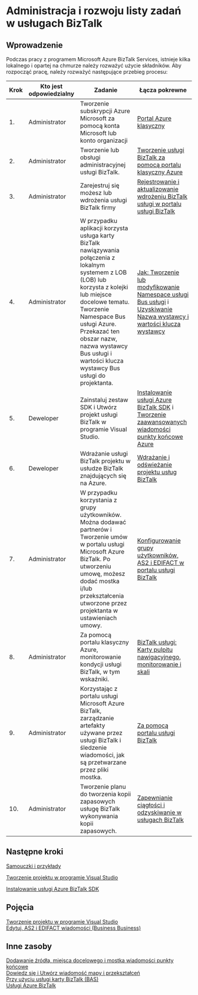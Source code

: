 <properties
    pageTitle="Lista w usługach BizTalk zadań zarządzania i rozwoju | Microsoft Azure"
    description="Planowanie i zadania pomocy do wdrażania usługi Azure BizTalk."
    services="biztalk-services"
    documentationCenter=""
    authors="msftman"
    manager="erikre"
    editor=""/>

<tags
    ms.service="biztalk-services"
    ms.workload="integration"
    ms.tgt_pltfrm="na"
    ms.devlang="na"
    ms.topic="article"
    ms.date="08/15/2016"
    ms.author="deonhe"/>

# <a name="administration-and-development-task-list-in-biztalk-services"></a>Administracja i rozwoju listy zadań w usługach BizTalk  

## <a name="getting-started"></a>Wprowadzenie
Podczas pracy z programem Microsoft Azure BizTalk Services, istnieje kilka lokalnego i opartej na chmurze należy rozważyć użycie składników. Aby rozpocząć pracę, należy rozważyć następujące przebieg procesu:  

|Krok|Kto jest odpowiedzialny|Zadanie|Łącza pokrewne|
|----|----|----|----|
|1.|Administrator|Tworzenie subskrypcji Azure Microsoft za pomocą konta Microsoft lub konto organizacji|[Portal Azure klasyczny](http://go.microsoft.com/fwlink/p/?LinkID=213885)|
|2.|Administrator|Tworzenie lub obsługi administracyjnej usługi BizTalk.|[Tworzenie usługi BizTalk za pomocą portalu klasyczny Azure](http://go.microsoft.com/fwlink/p/?LinkID=302280)|
|3.|Administrator|Zarejestruj się możesz lub wdrożenia usługi BizTalk firmy|[Rejestrowanie i aktualizowanie wdrożeniu BizTalk usługi w portalu usługi BizTalk](https://msdn.microsoft.com/library/azure/hh689837.aspx)|
|4.|Administrator|W przypadku aplikacji korzysta usługa karty BizTalk nawiązywania połączenia z lokalnym systemem z LOB (LOB) lub korzysta z kolejki lub miejsce docelowe tematu.  Tworzenie Namespace Bus usługi Azure. Przekazać ten obszar nazw, nazwa wystawcy Bus usługi i wartości klucza wystawcy Bus usługi do projektanta.|[Jak: Tworzenie lub modyfikowanie Namespace usługi Bus usługi](../service-bus-messaging/service-bus-dotnet-get-started-with-queues.md) i [Uzyskiwanie Nazwa wystawcy i wartości klucza wystawcy](biztalk-issuer-name-issuer-key.md)|
|5.|Deweloper|Zainstaluj zestaw SDK i Utwórz projekt usługi BizTalk w programie Visual Studio.|[Instalowanie usługi Azure BizTalk SDK](https://msdn.microsoft.com/library/azure/hh689760.aspx) i [Tworzenie zaawansowanych wiadomości punkty końcowe Azure](https://msdn.microsoft.com/library/azure/hh689766.aspx)|
|6.|Deweloper|Wdrażanie usługi BizTalk projektu w usłudze BizTalk znajdujących się na Azure.|[Wdrażanie i odświeżanie projektu usług BizTalk](https://msdn.microsoft.com/library/azure/hh689881.aspx)|
|7.|Administrator|W przypadku korzystania z grupy użytkowników.  Można dodawać partnerów i Tworzenie umów w portalu usługi Microsoft Azure BizTalk. Po utworzeniu umowę, możesz dodać mostka i/lub przekształcenia utworzone przez projektanta w ustawieniach umowy.|[Konfigurowanie grupy użytkowników, AS2 i EDIFACT w portalu usługi BizTalk](https://msdn.microsoft.com/library/azure/hh689853.aspx)|
|8.|Administrator|Za pomocą portalu klasyczny Azure, monitorowanie kondycji usługi BizTalk, w tym wskaźniki.|[BizTalk usługi: Karty pulpitu nawigacyjnego, monitorowanie i skali](http://go.microsoft.com/fwlink/p/?LinkID=302281)|
|9.|Administrator|Korzystając z portalu usługi Microsoft Azure BizTalk, zarządzanie artefakty używane przez usługi BizTalk i śledzenie wiadomości, jak są przetwarzane przez pliki mostka.|[Za pomocą portalu usługi BizTalk](https://msdn.microsoft.com/library/azure/dn874043.aspx)|
|10.|Administrator|Tworzenie planu do tworzenia kopii zapasowych usługę BizTalk wykonywania kopii zapasowych.|[Zapewnianie ciągłości i odzyskiwanie w usługach BizTalk](https://msdn.microsoft.com/library/azure/dn509557.aspx) |  
## <a name="next-steps"></a>Następne kroki
[Samouczki i przykłady](https://msdn.microsoft.com/library/azure/hh689895.aspx)

[Tworzenie projektu w programie Visual Studio](https://msdn.microsoft.com/library/azure/hh689811.aspx)

[Instalowanie usługi Azure BizTalk SDK](https://msdn.microsoft.com/library/azure/hh689760.aspx)

## <a name="concepts"></a>Pojęcia
[Tworzenie projektu w programie Visual Studio](https://msdn.microsoft.com/library/azure/hh689811.aspx)  
[Edytuj, AS2 i EDIFACT wiadomości (Business Business)](https://msdn.microsoft.com/library/azure/hh689898.aspx)  
## <a name="other-resources"></a>Inne zasoby  
[Dodawanie źródła, miejsca docelowego i mostka wiadomości punkty końcowe](https://msdn.microsoft.com/library/azure/hh689877.aspx)  
[Dowiedz się i Utwórz wiadomość mapy i przekształceń](https://msdn.microsoft.com/library/azure/hh689905.aspx)  
[Przy użyciu usługi karty BizTalk (BAS)](https://msdn.microsoft.com/library/azure/hh689889.aspx)  
[Usługi Azure BizTalk](http://go.microsoft.com/fwlink/p/?LinkID=303664)
